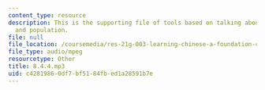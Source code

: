```yaml
---
content_type: resource
description: This is the supporting file of tools based on talking about size of citiesm
  and population.
file: null
file_location: /coursemedia/res-21g-003-learning-chinese-a-foundation-course-in-mandarin-spring-2011/c42819860df7bf5184fbed1a28591b7e_8.4.4.mp3
file_type: audio/mpeg
resourcetype: Other
title: 8.4.4.mp3
uid: c4281986-0df7-bf51-84fb-ed1a28591b7e
---
```

